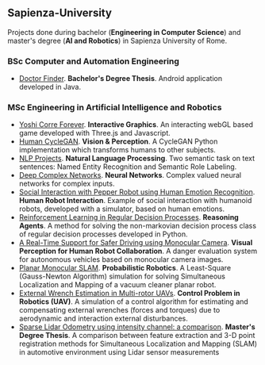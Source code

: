 ## Sapienza-University
Projects done during bachelor (**Engineering in Computer Science**) and master's degree (**AI and Robotics**) in Sapienza University of Rome.

### BSc Computer and Automation Engineering
- [Doctor Finder](https://github.com/Starnino/Doctor-Finder). **Bachelor's Degree Thesis**. Android application developed in Java.

### MSc Engineering in Artificial Intelligence and Robotics
- [Yoshi Corre Forever](https://github.com/Starnino/final-project-joseph-francesco). **Interactive Graphics**. An interacting webGL based game developed with Three.js and Javascript.
- [Human CycleGAN](https://github.com/Starnino/vp_project). **Vision & Perception**. A CycleGAN Python implementation which transforms humans to other subjects.
- [NLP Projects](https://github.com/Starnino/nlp_project). **Natural Language Processing**. Two semantic task on text sentences: Named Entity Recognition and Semantic Role Labeling. 
- [Deep Complex Networks](https://github.com/Starnino/neural_networks_project). **Neural Networks**. Complex valued neural networks for complex inputs.
- [Social Interaction with Pepper Robot using Human Emotion Recognition](https://github.com/Starnino/hri_project). **Human Robot Interaction**. Example of social interaction with humanoid robots, developed with a simulator, based on human emotions.
- [Reinforcement Learning in Regular Decision Processes](https://github.com/gracaliffo94/Reasoning-Agents-Project). **Reasoning Agents**. A method for solving the non-markovian decision process class of regular decision processes developed in Python.
- [A Real-Time Support for Safer Driving using Monocular Camera](https://github.com/Starnino/eaivp-project). **Visual Perception for Human Robot Collaboration**. A danger evaluation system for autonomous vehicles based on monocular camera images.
- [Planar Monocular SLAM](https://github.com/Starnino/planar_monocular_slam). **Probabilistic Robotics**. A Least-Square (Gauss-Newton Algorithm) simulation for solving Simultaneous Localization and Mapping of a vacuum cleaner planar robot.
- [External Wrench Estimation in Multi-rotor UAVs](https://github.com/FrancescoPeracchia/UAV_External-Wrench-Estimation-in-Multi-rotor-UAVs). **Control Problem in Robotics (UAV)**. A simulation of a control algorithm for estimating and compensating external wrenches (forces and torques) due to aerodynamic and interaction external disturbances.
- [Sparse Lidar Odometry using intensity channel: a comparison](https://github.com/Starnino/lidar_slam). **Master's Degree Thesis**. A comparison between feature extraction and 3-D point registration methods for Simultaneous Localization and Mapping (SLAM) in automotive environment using Lidar sensor measurements
